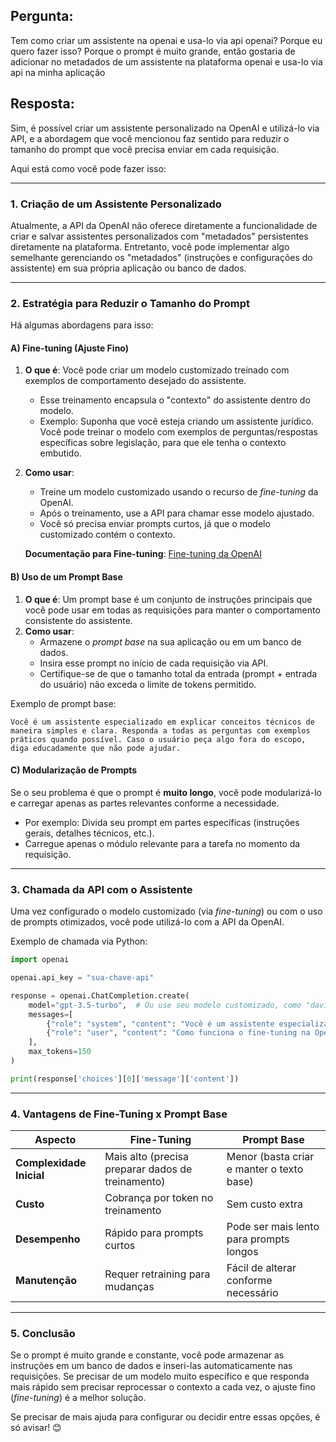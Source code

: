 ## Pergunta: 
Tem como criar um assistente na openai e usa-lo via api openai? Porque eu quero fazer isso? Porque o prompt é muito grande, então gostaria de adicionar no metadados de um  assistente na plataforma openai e usa-lo via api na minha aplicação

## Resposta: 
Sim, é possível criar um assistente personalizado na OpenAI e utilizá-lo via API, e a abordagem que você mencionou faz sentido para reduzir o tamanho do prompt que você precisa enviar em cada requisição.

Aqui está como você pode fazer isso:

---

### 1. **Criação de um Assistente Personalizado**
Atualmente, a API da OpenAI não oferece diretamente a funcionalidade de criar e salvar assistentes personalizados com "metadados" persistentes diretamente na plataforma. Entretanto, você pode implementar algo semelhante gerenciando os "metadados" (instruções e configurações do assistente) em sua própria aplicação ou banco de dados.

---

### 2. **Estratégia para Reduzir o Tamanho do Prompt**
Há algumas abordagens para isso:

#### **A) Fine-tuning (Ajuste Fino)**
1. **O que é**: Você pode criar um modelo customizado treinado com exemplos de comportamento desejado do assistente.
   - Esse treinamento encapsula o "contexto" do assistente dentro do modelo.
   - Exemplo: Suponha que você esteja criando um assistente jurídico. Você pode treinar o modelo com exemplos de perguntas/respostas específicas sobre legislação, para que ele tenha o contexto embutido.

2. **Como usar**:
   - Treine um modelo customizado usando o recurso de *fine-tuning* da OpenAI.
   - Após o treinamento, use a API para chamar esse modelo ajustado.
   - Você só precisa enviar prompts curtos, já que o modelo customizado contém o contexto.

   **Documentação para Fine-tuning**: [Fine-tuning da OpenAI](https://platform.openai.com/docs/guides/fine-tuning)

#### **B) Uso de um Prompt Base**
1. **O que é**: Um prompt base é um conjunto de instruções principais que você pode usar em todas as requisições para manter o comportamento consistente do assistente.
2. **Como usar**:
   - Armazene o *prompt base* na sua aplicação ou em um banco de dados.
   - Insira esse prompt no início de cada requisição via API.
   - Certifique-se de que o tamanho total da entrada (prompt + entrada do usuário) não exceda o limite de tokens permitido.

Exemplo de prompt base:
```plaintext
Você é um assistente especializado em explicar conceitos técnicos de maneira simples e clara. Responda a todas as perguntas com exemplos práticos quando possível. Caso o usuário peça algo fora do escopo, diga educadamente que não pode ajudar.
```

#### **C) Modularização de Prompts**
Se o seu problema é que o prompt é **muito longo**, você pode modularizá-lo e carregar apenas as partes relevantes conforme a necessidade.

- Por exemplo: Divida seu prompt em partes específicas (instruções gerais, detalhes técnicos, etc.).
- Carregue apenas o módulo relevante para a tarefa no momento da requisição.

---

### 3. **Chamada da API com o Assistente**
Uma vez configurado o modelo customizado (via *fine-tuning*) ou com o uso de prompts otimizados, você pode utilizá-lo com a API da OpenAI.

Exemplo de chamada via Python:

```python
import openai

openai.api_key = "sua-chave-api"

response = openai.ChatCompletion.create(
    model="gpt-3.5-turbo",  # Ou use seu modelo customizado, como "davinci:ft-user-<id>"
    messages=[
        {"role": "system", "content": "Você é um assistente especializado em ajudar com dúvidas técnicas."},
        {"role": "user", "content": "Como funciona o fine-tuning na OpenAI?"}
    ],
    max_tokens=150
)

print(response['choices'][0]['message']['content'])
```

---

### 4. **Vantagens de Fine-Tuning x Prompt Base**
| **Aspecto**          | **Fine-Tuning**                                     | **Prompt Base**                                |
|-----------------------|----------------------------------------------------|-----------------------------------------------|
| **Complexidade Inicial** | Mais alto (precisa preparar dados de treinamento) | Menor (basta criar e manter o texto base)     |
| **Custo**            | Cobrança por token no treinamento                   | Sem custo extra                               |
| **Desempenho**       | Rápido para prompts curtos                          | Pode ser mais lento para prompts longos       |
| **Manutenção**       | Requer retraining para mudanças                     | Fácil de alterar conforme necessário          |

---

### 5. **Conclusão**
Se o prompt é muito grande e constante, você pode armazenar as instruções em um banco de dados e inseri-las automaticamente nas requisições. Se precisar de um modelo muito específico e que responda mais rápido sem precisar reprocessar o contexto a cada vez, o ajuste fino (*fine-tuning*) é a melhor solução.

Se precisar de mais ajuda para configurar ou decidir entre essas opções, é só avisar! 😊